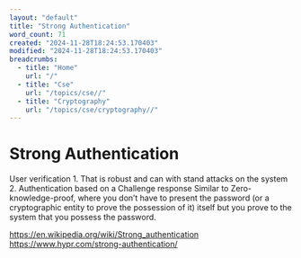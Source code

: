 ```yaml
---
layout: "default"
title: "Strong Authentication"
word_count: 71
created: "2024-11-28T18:24:53.170403"
modified: "2024-11-28T18:24:53.170403"
breadcrumbs:
  - title: "Home"
    url: "/"
  - title: "Cse"
    url: "/topics/cse//"
  - title: "Cryptography"
    url: "/topics/cse/cryptography//"
---
```

# Strong Authentication


User verification 
	1. That is robust and can with stand attacks on the system
	2. Authentication based on a Challenge response 
		Similar to Zero-knowledge-proof, where you don’t have to present the password (or a cryptographic entity to prove the possession of it) itself but you prove to the system that you possess the password. 

https://en.wikipedia.org/wiki/Strong_authentication
https://www.hypr.com/strong-authentication/


